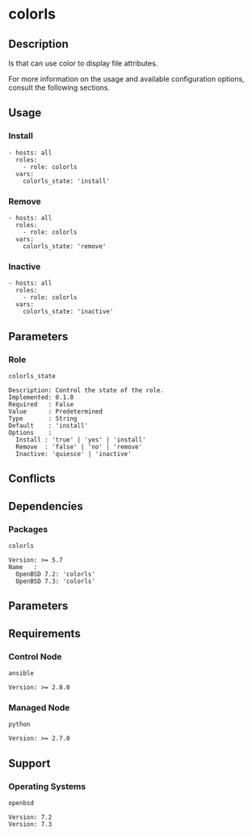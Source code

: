 # colorls

## Description

ls that can use color to display file attributes.

For more information on the usage and available configuration options,
consult the following sections.

## Usage

### Install

```
- hosts: all
  roles:
    - role: colorls
  vars:
    colorls_state: 'install'
```

### Remove

```
- hosts: all
  roles:
    - role: colorls
  vars:
    colorls_state: 'remove'
```

### Inactive

```
- hosts: all
  roles:
    - role: colorls
  vars:
    colorls_state: 'inactive'
```

## Parameters

### Role

`colorls_state`

    Description: Control the state of the role.
    Implemented: 0.1.0
    Required   : False
    Value      : Predetermined
    Type       : String
    Default    : 'install'
    Options    :
      Install : 'true' | 'yes' | 'install'
      Remove  : 'false' | 'no' | 'remove'
      Inactive: 'quiesce' | 'inactive'

## Conflicts

## Dependencies

### Packages

`colorls`

    Version: >= 5.7
    Name   :
      OpenBSD 7.2: 'colorls'
      OpenBSD 7.3: 'colorls'

## Parameters

## Requirements

### Control Node

`ansible`

    Version: >= 2.8.0

### Managed Node

`python`

    Version: >= 2.7.0

## Support

### Operating Systems

`openbsd`

    Version: 7.2
    Version: 7.3
